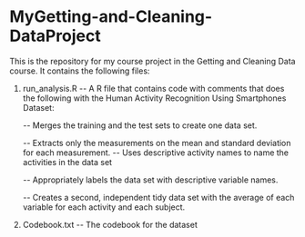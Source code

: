 # MyGetting-and-Cleaning-DataProject

This is the repository for my course project in the Getting and Cleaning Data course.  It contains the following files:
  
1.  run_analysis.R  -- A R file that contains code with comments that does the following with the 
   Human Activity Recognition Using Smartphones Dataset:

      -- Merges the training and the test sets to create one data set.
      
      -- Extracts only the measurements on the mean and standard deviation for each measurement. 
      -- Uses descriptive activity names to name the activities in the data set
      
      -- Appropriately labels the data set with descriptive variable names. 
      
      -- Creates a second, independent tidy data set with the average of each variable for each
         activity and each subject.

2. Codebook.txt       -- The codebook for the dataset
